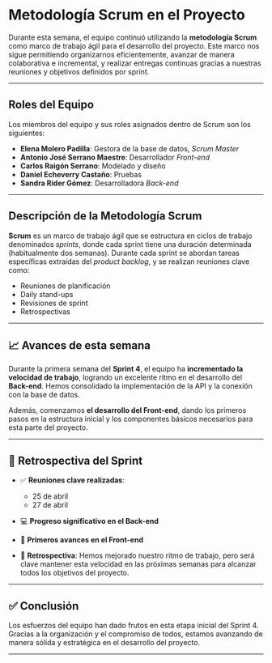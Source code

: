 # Metodología Scrum en el Proyecto

Durante esta semana, el equipo continuó utilizando la **metodología Scrum** como marco de trabajo ágil para el desarrollo del proyecto. Este marco nos sigue permitiendo organizarnos eficientemente, avanzar de manera colaborativa e incremental, y realizar entregas continuas gracias a nuestras reuniones y objetivos definidos por sprint.

---

## Roles del Equipo

Los miembros del equipo y sus roles asignados dentro de Scrum son los siguientes:

- **Elena Molero Padilla**: Gestora de la base de datos, *Scrum Master*
- **Antonio José Serrano Maestre**: Desarrollador *Front-end*
- **Carlos Raigón Serrano**: Modelado y diseño
- **Daniel Echeverry Castaño**: Pruebas
- **Sandra Rider Gómez**: Desarrolladora *Back-end*

---

## Descripción de la Metodología Scrum

**Scrum** es un marco de trabajo ágil que se estructura en ciclos de trabajo denominados *sprints*, donde cada sprint tiene una duración determinada (habitualmente dos semanas). Durante cada sprint se abordan tareas específicas extraídas del *product backlog*, y se realizan reuniones clave como:

- Reuniones de planificación
- Daily stand-ups
- Revisiones de sprint
- Retrospectivas

---

## 📈 Avances de esta semana

Durante la primera semana del **Sprint 4**, el equipo ha **incrementado la velocidad de trabajo**, logrando un excelente ritmo en el desarrollo del **Back-end**. Hemos consolidado la implementación de la API y la conexión con la base de datos.

Además, comenzamos **el desarrollo del Front-end**, dando los primeros pasos en la estructura inicial y los componentes básicos necesarios para esta parte del proyecto.

---

## 🔁 Retrospectiva del Sprint

- ✅ **Reuniones clave realizadas**: 
  - 25 de abril
  - 27 de abril

- 💻 **Progreso significativo en el Back-end**
- 🎨 **Primeros avances en el Front-end**
- 🌟 **Retrospectiva**: Hemos mejorado nuestro ritmo de trabajo, pero será clave mantener esta velocidad en las próximas semanas para alcanzar todos los objetivos del proyecto.

---

## ✅ Conclusión

Los esfuerzos del equipo han dado frutos en esta etapa inicial del Sprint 4. Gracias a la organización y el compromiso de todos, estamos avanzando de manera sólida y estratégica en el desarrollo del proyecto.

---
